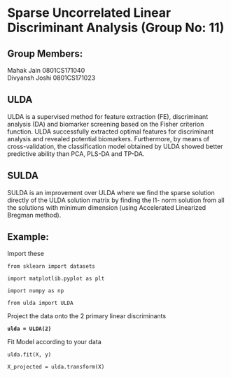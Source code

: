 # Sparse Uncorrelated Linear Discriminant Analysis (Group No: 11)

## Group Members: 

Mahak Jain 0801CS171040 </br>
Divyansh Joshi 0801CS171023 </br>

## ULDA
ULDA is a supervised method for feature extraction (FE), discriminant analysis (DA) and biomarker screening based on the Fisher criterion function. 
ULDA successfully extracted optimal features for discriminant analysis and revealed potential biomarkers. Furthermore, by means of cross-validation, the classification model obtained by ULDA showed better predictive ability than PCA, PLS-DA and TP-DA.


## SULDA
SULDA is an improvement over ULDA where we find the sparse solution directly of the ULDA solution matrix by finding the l1- norm solution from all the solutions with minimum dimension (using Accelerated Linearized Bregman method).


## Example:
Import these

`from sklearn import datasets`

`import matplotlib.pyplot as plt`

`import numpy as np`

`from ulda import ULDA`

Project the data onto the 2 primary linear discriminants

**`ulda = ULDA(2)`**

Fit Model according to your data

`ulda.fit(X, y)`

`X_projected = ulda.transform(X)`



